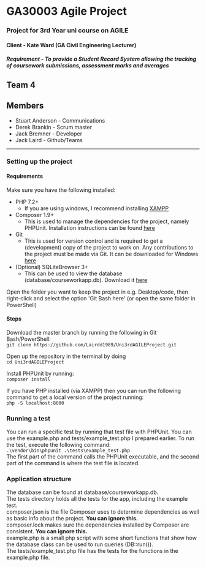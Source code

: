 # GA30003 Agile Project
### Project for 3rd Year uni course on AGILE
#### Client - Kate Ward (GA Civil Engineering Lecturer)
##### Requirement - To provide a Student Record System allowing the tracking of coursework submissions, assessment marks and averages

## Team 4
## Members
* Stuart Anderson - Communications
* Derek Brankin - Scrum master
* Jack Bremner - Developer
* Jack Laird - Github/Teams

---

### Setting up the project
#### Requirements
Make sure you have the following installed:

- PHP 7.2+
    - If you are using windows, I recommend installing [XAMPP](https://www.apachefriends.org/download.html)
- Composer 1.9+
    - This is used to manage the dependencies for the project, namely PHPUnit. Installation instructions can be found [here](https://getcomposer.org/download/)
- Git
    - This is used for version control and is required to get a (development) copy of the project to work on. Any contributions to the project must be made via Git.
      It can be downloaded for Windows [here](https://git-scm.com/downloads)
- (Optional) SQLiteBrowser 3+
    - This can be used to view the database (database/courseworkapp.db). Download it [here](https://sqlitebrowser.org/dl/)
  
Open the folder you want to keep the project in e.g. Desktop/code, then right-click and select the option 'Git Bash here' (or open the same folder in PowerShell)  

#### Steps
Download the master branch by running the following in Git Bash/PowerShell:  
 `git clone https://github.com/Lairdd1989/Uni3rdAGILEProject.git`

Open up the repository in the terminal by doing  
`cd Uni3rdAGILEProject`

Install PHPUnit by running:  
  `composer install`

If you have PHP installed (via XAMPP) then you can run the following command to get a local version of the project running:  
  `php -S localhost:8000`

### Running a test
You can run a specific test by running that test file with PHPUnit. You can use the example.php and tests/example_test.php 
I prepared earlier. To run the test, execute the following command:  
`.\vendor\bin\phpunit .\tests\example_test.php`  
The first part of the command calls the PHPUnit executable, and the second part of the command is where the test file is located.

### Application structure
The database can be found at database/courseworkapp.db.  
The tests directory holds all the tests for the app, including the example test.  
composer.json is the file Composer uses to determine dependencies as well as basic info about the project. **You can ignore this.**  
composer.lock makes sure the dependencies installed by Composer are consistent. **You can ignore this.**  
example.php is a small php script with some short functions that show how the database class can be used to run queries (DB::run()).  
The tests/example_test.php file has the tests for the functions in the example.php file.  
